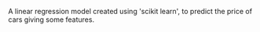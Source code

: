 A linear regression model created using 'scikit learn', to predict the price of cars giving some features.